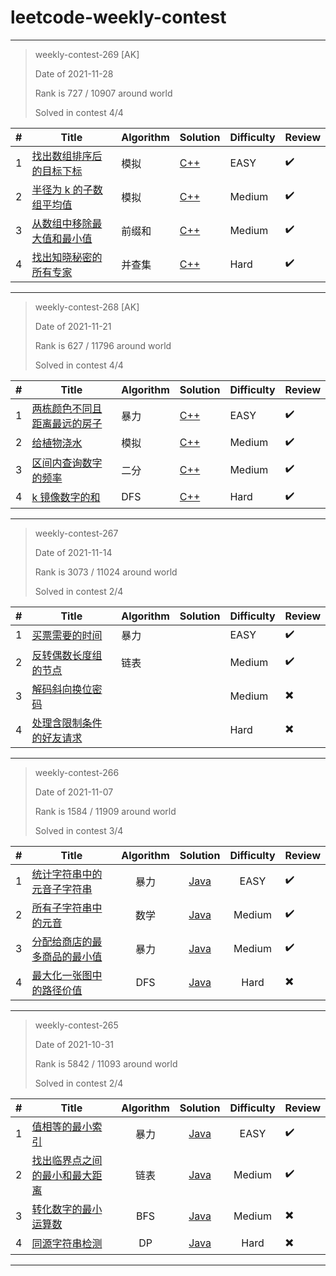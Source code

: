 # leetcode-weekly-contest

---

> weekly-contest-269 [AK]
>
> Date of 2021-11-28
>
> Rank is 727 / 10907 around world
>
> Solved in contest 4/4

| #    | Title                                                        | Algorithm | Solution                                                     | Difficulty | Review             |
| ---- | ------------------------------------------------------------ | --------- | ------------------------------------------------------------ | ---------- | ------------------ |
| 1    | [找出数组排序后的目标下标](https://leetcode-cn.com/problems/find-target-indices-after-sorting-array/) | 模拟      | [C++](https://github.com/mbfjllybl/leetcode-weekly-contest/blob/master/weeklyContest/weeklyContest269/problem1/Solution.cpp) | EASY       | :heavy_check_mark: |
| 2    | [半径为 k 的子数组平均值](https://leetcode-cn.com/problems/k-radius-subarray-averages/) | 模拟      | [C++](https://github.com/mbfjllybl/leetcode-weekly-contest/blob/master/weeklyContest/weeklyContest269/problem2/Solution.cpp) | Medium     | :heavy_check_mark: |
| 3    | [从数组中移除最大值和最小值](https://leetcode-cn.com/problems/removing-minimum-and-maximum-from-array/) | 前缀和    | [C++](https://github.com/mbfjllybl/leetcode-weekly-contest/blob/master/weeklyContest/weeklyContest269/problem3/Solution.cpp) | Medium     | :heavy_check_mark: |
| 4    | [找出知晓秘密的所有专家](https://leetcode-cn.com/problems/find-all-people-with-secret/) | 并查集    | [C++](https://github.com/mbfjllybl/leetcode-weekly-contest/blob/master/weeklyContest/weeklyContest269/problem4/Solution.cpp) | Hard       | :heavy_check_mark: |

---

> weekly-contest-268 [AK]
>
> Date of 2021-11-21
>
> Rank is 627 / 11796 around world
>
> Solved in contest 4/4

| #    | Title                                                        | Algorithm | Solution                                                     | Difficulty | Review             |
| ---- | ------------------------------------------------------------ | --------- | ------------------------------------------------------------ | ---------- | ------------------ |
| 1    | [两栋颜色不同且距离最远的房子](https://leetcode-cn.com/problems/two-furthest-houses-with-different-colors/) | 暴力      | [C++](https://github.com/mbfjllybl/leetcode-weekly-contest/blob/master/weeklyContest/weeklyContest268/problem1/Solution.cpp) | EASY       | :heavy_check_mark: |
| 2    | [给植物浇水](https://leetcode-cn.com/problems/watering-plants/) | 模拟      | [C++](https://github.com/mbfjllybl/leetcode-weekly-contest/blob/master/weeklyContest/weeklyContest268/problem2/Solution.cpp) | Medium     | :heavy_check_mark: |
| 3    | [区间内查询数字的频率](https://leetcode-cn.com/problems/range-frequency-queries/) | 二分      | [C++](https://github.com/mbfjllybl/leetcode-weekly-contest/blob/master/weeklyContest/weeklyContest268/problem3/Solution.cpp) | Medium     | :heavy_check_mark: |
| 4    | [k 镜像数字的和](https://leetcode-cn.com/problems/sum-of-k-mirror-numbers/) | DFS       | [C++](https://github.com/mbfjllybl/leetcode-weekly-contest/blob/master/weeklyContest/weeklyContest268/problem4/Solution.cpp) | Hard       | :heavy_check_mark: |

---

> weekly-contest-267
>
> Date of 2021-11-14
>
> Rank is 3073 / 11024 around world
>
> Solved in contest 2/4

| #    | Title                                                        | Algorithm | Solution | Difficulty | Review                   |
| ---- | ------------------------------------------------------------ | --------- | -------- | ---------- | ------------------------ |
| 1    | [买票需要的时间](https://leetcode-cn.com/problems/time-needed-to-buy-tickets/) | 暴力      |          | EASY       | :heavy_check_mark:       |
| 2    | [反转偶数长度组的节点](https://leetcode-cn.com/problems/reverse-nodes-in-even-length-groups/) | 链表      |          | Medium     | :heavy_check_mark:       |
| 3    | [解码斜向换位密码](https://leetcode-cn.com/problems/decode-the-slanted-ciphertext/) |           |          | Medium     | :heavy_multiplication_x: |
| 4    | [处理含限制条件的好友请求](https://leetcode-cn.com/problems/process-restricted-friend-requests/) |           |          | Hard       | :heavy_multiplication_x: |

---

> weekly-contest-266
>
> Date of 2021-11-07
>
> Rank is 1584 / 11909 around world
>
> Solved in contest 3/4

|  #   | Title                                                        | Algorithm |                           Solution                           | Difficulty | Review                   |
| :--: | ------------------------------------------------------------ | :-------: | :----------------------------------------------------------: | :--------: | ------------------------ |
|  1   | [统计字符串中的元音子字符串](https://leetcode-cn.com/problems/count-vowel-substrings-of-a-string/) |   暴力    | [Java](https://github.com/mbfjllybl/leetcode-weekly-contest/blob/master/weeklyContest/weeklyContest266/problem1/Solution.java) |    EASY    | :heavy_check_mark:       |
|  2   | [所有子字符串中的元音](https://leetcode-cn.com/problems/vowels-of-all-substrings/) |   数学    | [Java](https://github.com/mbfjllybl/leetcode-weekly-contest/blob/master/weeklyContest/weeklyContest266/problem2/Solution.java) |   Medium   | :heavy_check_mark:       |
|  3   | [分配给商店的最多商品的最小值](https://leetcode-cn.com/problems/minimized-maximum-of-products-distributed-to-any-store/) |   暴力    | [Java](https://github.com/mbfjllybl/leetcode-weekly-contest/blob/master/weeklyContest/weeklyContest266/problem3/Solution.java) |   Medium   | :heavy_check_mark:       |
|  4   | [最大化一张图中的路径价值](https://leetcode-cn.com/problems/maximum-path-quality-of-a-graph/) |    DFS    | [Java](https://github.com/mbfjllybl/leetcode-weekly-contest/blob/master/weeklyContest/weeklyContest266/problem4/Solution.java) |    Hard    | :heavy_multiplication_x: |

---

> weekly-contest-265
>
> Date of 2021-10-31
>
> Rank is 5842 / 11093 around world
>
> Solved in contest 2/4

|  #   | Title                                                        | Algorithm |                           Solution                           | Difficulty | Review                   |
| :--: | ------------------------------------------------------------ | :-------: | :----------------------------------------------------------: | :--------: | ------------------------ |
|  1   | [值相等的最小索引](https://leetcode-cn.com/problems/smallest-index-with-equal-value/) |   暴力    | [Java](https://github.com/mbfjllybl/leetcode-weekly-contest/blob/master/weeklyContest/weeklyContest265/problem1/Solution.java) |    EASY    | :heavy_check_mark:       |
|  2   | [找出临界点之间的最小和最大距离](https://leetcode-cn.com/problems/find-the-minimum-and-maximum-number-of-nodes-between-critical-points/) |   链表    | [Java](https://github.com/mbfjllybl/leetcode-weekly-contest/blob/master/weeklyContest/weeklyContest265/problem2/Solution.java) |   Medium   | :heavy_check_mark:       |
|  3   | [转化数字的最小运算数](https://leetcode-cn.com/problems/minimum-operations-to-convert-number/) |    BFS    | [Java](https://github.com/mbfjllybl/leetcode-weekly-contest/blob/master/weeklyContest/weeklyContest265/problem3/Solution.java) |   Medium   | :heavy_multiplication_x: |
|  4   | [同源字符串检测](https://leetcode-cn.com/problems/check-if-an-original-string-exists-given-two-encoded-strings/) |    DP     | [Java](https://github.com/mbfjllybl/leetcode-weekly-contest/blob/master/weeklyContest/weeklyContest265/problem4/Solution.java) |    Hard    | :heavy_multiplication_x: |

---
